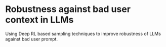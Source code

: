 # Robustness against bad user context in LLMs
Using Deep RL based sampling techniques to improve robustness of LLMs against bad user prompt.
